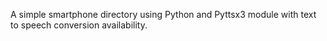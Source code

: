 A simple smartphone directory using Python and Pyttsx3 module with text to speech conversion availability.











